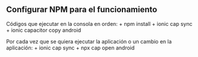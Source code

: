 Configurar NPM para el funcionamiento
----------------------------------------------
Códigos que ejecutar en la consola en orden:
    + npm install
    + ionic cap sync
    + ionic capacitor copy android

Por cada vez que se quiera ejecutar la aplicación o un cambio en la aplicación:
    + ionic cap sync
    + npx cap open android